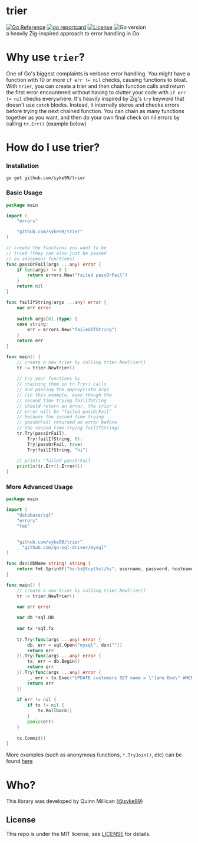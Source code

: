 # trier
[![Go Reference](https://pkg.go.dev/badge/github.com/syke99/trier.svg)](https://pkg.go.dev/github.com/syke99/trier)
[![go reportcard](https://goreportcard.com/badge/github.com/syke99/trier)](https://goreportcard.com/report/github.com/syke99/trier)
[![License](https://img.shields.io/github/license/syke99/trier)](https://github.com/syke99/trier/blob/master/LICENSE)
![Go version](https://img.shields.io/github/go-mod/go-version/syke99/trier)</br>
a heavily Zig-inspired approach to error handling in Go

Why use `trier`?
===
One of Go's biggest complaints is verbose error handling. You might have a function with 10 or more `if err != nil` checks, causing functions to bloat. With `trier`, you can create a trier and then chain function calls and return the first error encountered without having to clutter your code with `if err != nil` checks everywhere. It's heavily inspired by Zig's `try` keyword that doesn't use `catch` blocks. Instead, it internally stores and checks errors before trying the next chained function. You can chain as many functions together as you want, and then do your own final check on nil errors by calling `tr.Err()` (example below)

How do I use trier?
====

### Installation

```
go get github.com/syke99/trier
```

### Basic Usage

```go
package main

import (
    "errors"

    "github.com/syke99/trier"
)

// create the functions you want to be
// tried (they can also just be passed 
// as anonymous functions)
func passOrFail(args ...any) error {
    if len(args) != 0 {
        return errors.New("failed passOrFail")
    }
    return nil
}

func failIfString(args ...any) error {
    var err error
    
    switch args[0].(type) {
    case string:
        err = errors.New("failedIfString")
    }
    return err
}

func main() {
    // create a new trier by calling trier.NewTrier()
    tr := trier.NewTrier()
    
    // try your functions by 
    // chaining them in tr.Try() calls
    // and passing the appropriate args
    // (in this example, even though the
    // second time trying failIfString 
    // should return an error, the trier's
    // error will be "failed passOrFail"
    // because the second time trying
    // passOrFail returned an error before
    // the second time trying failIfString)
    tr.Try(passOrFail).
        Try(failIfString, 0).
        Try(passOrFail, true).
        Try(failIfString, "hi")
    
    // prints "failed passOrFail
    println(tr.Err().Error())
}
```

### More Advanced Usage

```go
package main

import (
	"database/sql"
    "errors"
	"fmt"


	"github.com/syke99/trier"
	_ "github.com/go-sql-driver/mysql"
)

func dsn(dbName string) string {
	return fmt.Sprintf("%s:%s@tcp(%s)/%s", username, password, hostname, dbName)
}

func main() {
    // create a new trier by calling trier.NewTrier()
    tr := trier.NewTrier()

	var err error
	
	var db *sql.DB
	
	var tx *sql.Tx
	
	tr.Try(func(args ...any) error {
		db, err = sql.Open("mysql", dsn(""))
		return err
	}).Try(func(args ...any) error {
        tx, err = db.Begin()
		return err
	}).Try(func(args ...any) error {
        _, err = tx.Exec("UPDATE customers SET name = \"Jane Doe\" WHERE ID = 1")
		return err
	})
	
	if err != nil {
		if tx != nil {
			tx.Rollback()
        }
		panic(err)
    }
	
	tx.Commit()
}
```

More examples (such as anonymous functions, `*.TryJoin()`, etc) can be found [here](https://github.com/syke99/trier/blob/main/trier_test.go)

Who?
====

This library was developed by Quinn Millican ([@syke99](https://github.com/syke99))


## License

This repo is under the MIT license, see [LICENSE](LICENSE) for details.
